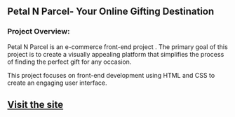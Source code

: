 ## Petal N Parcel- Your Online Gifting Destination

### Project Overview:

Petal N Parcel is an e-commerce front-end project . The primary goal of this project is to create a visually appealing platform that simplifies the process of finding the perfect gift for any  occasion.

This project focuses on front-end development using HTML and CSS to create an engaging user interface.


## [Visit the site](https://kamal-jeetkaur.github.io/PetalNParcel/Home.html) 
